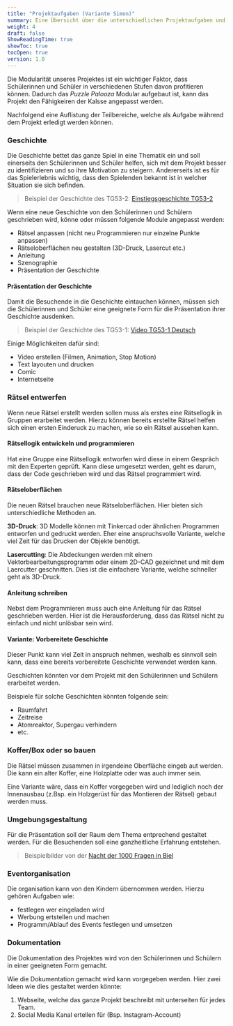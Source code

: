 ```yaml
---
title: "Projektaufgaben (Variante Simon)"
summary: Eine Übersicht über die unterschiedlichen Projektaufgaben und wie diese Modular an die jeweilige Gruppen der Schülerinnen und Schüler angepasst werden kann.
weight: 4
draft: false
ShowReadingTime: true
showToc: true
tocOpen: true
version: 1.0
---
```

Die Modularität unseres Projektes ist ein wichtiger Faktor, dass Schülerinnen und Schüler in verschiedenen Stufen davon profitieren können. Dadurch das *Puzzle Palooza* Modular aufgebaut ist, kann das Projekt den Fähigkeiren der Kalsse angepasst werden.

Nachfolgend eine Auflistung der Teilbereiche, welche als Aufgabe während dem Projekt erledigt werden können.

### Geschichte
Die Geschichte bettet das ganze Spiel in eine Thematik ein und soll einerseits den Schülerinnen und Schüler helfen, sich mit dem Projekt besser zu identifizieren und so ihre Motivation zu steigern. Andererseits ist es für das Spielerlebnis wichtig, dass den Spielenden bekannt ist in welcher Situation sie sich befinden.

> Beispiel der Geschichte des TG53-2: [Einstiegsgeschichte TG53-2](/dokumentation/einstiegsgeschichte_tg53-2)

Wenn eine neue Geschichte von den Schülerinnen und Schülern geschrieben wird, könne oder müssen folgende Module angepasst werden:
- Rätsel anpassen (nicht neu Programmieren nur einzelne Punkte anpassen)
- Rätseloberflächen neu gestalten (3D-Druck, Lasercut etc.)
- Anleitung
- Szenographie
- Präsentation der Geschichte

#### Präsentation der Geschichte
Damit die Besuchende in die Geschichte eintauchen können, müssen sich die Schülerinnen und Schüler eine geeignete Form für die Präsentation ihrer Geschichte ausdenken.

> Beispiel der Geschichte des TG53-1: [Video TG53-1 Deutsch](https://youtu.be/glFgcpV4FwU)

Einige Möglichkeiten dafür sind:
- Video erstellen (Filmen, Animation, Stop Motion)
- Text layouten und drucken
- Comic
- Internetseite

### Rätsel entwerfen
Wenn neue Rätsel erstellt werden sollen muss als erstes eine Rätsellogik in Gruppen erarbeitet werden. Hierzu können bereits erstellte Rätsel helfen sich einen ersten Einderuck zu machen, wie so ein Rätsel aussehen kann.

#### Rätsellogik entwickeln und programmieren
Hat eine Gruppe eine Rätsellogik entworfen wird diese in einem Gespräch mit den Experten geprüft. Kann diese umgesetzt werden, geht es darum, dass der Code geschrieben wird und das Rätsel programmiert wird.

#### Rätseloberflächen
Die neuen Rätsel brauchen neue Rätseloberflächen. Hier bieten sich unterschiedliche Methoden an. 

**3D-Druck**: 3D Modelle können mit Tinkercad oder ähnlichen Programmen entworfen und gedruckt werden. Eher eine anspruchsvolle Variante, welche viel Zeit für das Drucken der Objekte benötigt.

**Lasercutting**: Die Abdeckungen werden mit einem Vektorbearbeitungsprogramm oder einem 2D-CAD gezeichnet und mit dem Laercutter geschnitten. Dies ist die einfachere Variante, welche schneller geht als 3D-Druck.

#### Anleitung schreiben
Nebst dem Programmieren muss auch eine Anleitung für das Rätsel geschrieben werden. Hier ist die Herausforderung, dass das Rätsel nicht zu einfach und nicht unlösbar sein wird.

#### Variante: Vorbereitete Geschichte
Dieser Punkt kann viel Zeit in anspruch nehmen, weshalb es sinnvoll sein kann, dass eine bereits vorbereitete Geschichte verwendet werden kann.

Geschichten könnten vor dem Projekt mit den Schülerinnen und Schülern erarbeitet werden.

Beispiele für solche Geschichten könnten folgende sein:
- Raumfahrt
- Zeitreise
- Atomreaktor, Supergau verhindern
- etc.

### Koffer/Box oder so bauen
Die Rätsel müssen zusammen in irgendeine Oberfläche eingeb aut werden. Die kann ein alter Koffer, eine Holzplatte oder was auch immer sein. 

Eine Variante wäre, dass ein Koffer vorgegeben wird und lediglich noch der Innenausbau (z.Bsp. ein Holzgerüst für das Montieren der Rätsel) gebaut werden muss.

### Umgebungsgestaltung
Für die Präsentation soll der Raum dem Thema entprechend gestaltet werden. Für die Besuchenden soll eine ganzheitliche Erfahrung entstehen.

> Beispielbilder von der [Nacht der 1000 Fragen in Biel](/bilder/#tg53-1-an-der-nacht-der-1000-fragen-in-biel)

### Eventorganisation
Die organisation kann von den Kindern übernommen werden. Hierzu gehören Aufgaben wie:

- festlegen wer eingeladen wird
- Werbung ertstellen und machen
- Programm/Ablauf des Events festlegen und umsetzen

### Dokumentation
Die Dokumentation des Projektes wird von den Schülerinnen und Schülern in einer geeigneten Form gemacht. 

Wie die Dokumentation gemacht wird kann vorgegeben werden. Hier zwei Ideen wie dies gestaltet werden könnte:
1. Webseite, welche das ganze Projekt beschreibt mit unterseiten für jedes Team.
2. Social Media Kanal ertellen für (Bsp. Instagram-Account)
